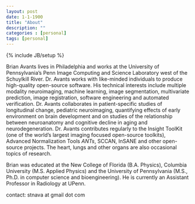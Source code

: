 ```yaml
---
layout: post
date: 1-1-1900
title: "About"
description: ""
categories : [personal]
tags: [personal]
---
```

{% include JB/setup %}

Brian Avants lives in Philadelphia and works at the University of Pennsylvania’s Penn Image Computing and Science Laboratory west of the Schuylkill River.  Dr. Avants works with like-minded individuals to produce high-quality open-source software. His technical interests include multiple modality neuroimaging, machine learning, image segmentation, multivariate prediction, image registration, software engineering and automated verification.  Dr. Avants collaborates in patient-specific studies of longitudinal change, pediatric neuroimaging, quantifying effects of early environment on brain development and on studies of the relationship between neuroanatomy and cognitive decline in aging and neurodegeneration.  Dr. Avants contributes regularly to the Insight ToolKit (one of the world’s largest imaging focused open-source toolkits), Advanced Normalization Tools *ANTs*, SCCAN, InSANE and other open-source projects.  The heart, lungs and other organs are also occasional topics of research.

Brian was educated at the New College of Florida (B.A. Physics), Columbia University (M.S. Applied Physics) and the University of Pennsylvania (M.S., Ph.D. in computer science and bioengineering).  He is currently an Assistant Professor in Radiology at UPenn.

contact:   stnava at gmail dot com
